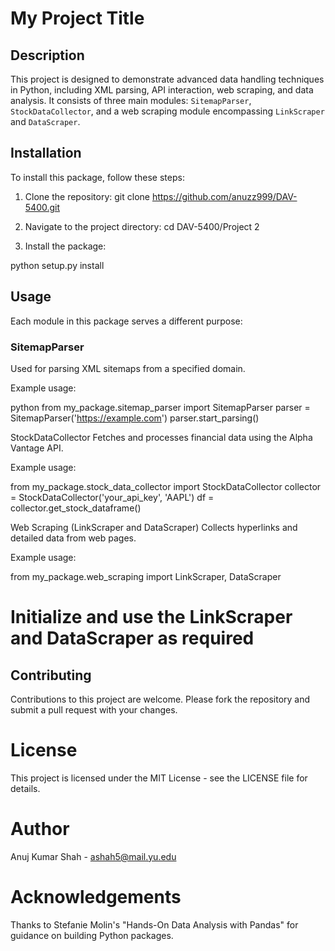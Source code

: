 # My Project Title

## Description

This project is designed to demonstrate advanced data handling techniques in Python, including XML parsing, API interaction, web scraping, and data analysis. It consists of three main modules: `SitemapParser`, `StockDataCollector`, and a web scraping module encompassing `LinkScraper` and `DataScraper`.

## Installation


To install this package, follow these steps:

1. Clone the repository:
git clone https://github.com/anuzz999/DAV-5400.git

2. Navigate to the project directory:
cd DAV-5400/Project 2

3. Install the package:

python setup.py install

## Usage

Each module in this package serves a different purpose:

### SitemapParser

Used for parsing XML sitemaps from a specified domain.

Example usage:

python
from my_package.sitemap_parser import SitemapParser
parser = SitemapParser('https://example.com')
parser.start_parsing()


StockDataCollector
Fetches and processes financial data using the Alpha Vantage API.

Example usage:

from my_package.stock_data_collector import StockDataCollector
collector = StockDataCollector('your_api_key', 'AAPL')
df = collector.get_stock_dataframe()


Web Scraping (LinkScraper and DataScraper)
Collects hyperlinks and detailed data from web pages.

Example usage:

from my_package.web_scraping import LinkScraper, DataScraper

# Initialize and use the LinkScraper and DataScraper as required

## Contributing
Contributions to this project are welcome. Please fork the repository and submit a pull request with your changes.

# License
This project is licensed under the MIT License - see the LICENSE file for details.

# Author
Anuj Kumar Shah - ashah5@mail.yu.edu

# Acknowledgements
Thanks to Stefanie Molin's "Hands-On Data Analysis with Pandas" for guidance on building Python packages.



